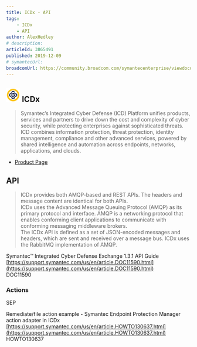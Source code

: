 ```yaml
---
title: ICDx - API
tags:
    - ICDx
    - API
author: AlexHedley
# description: 
articleId: 3865491
published: 2019-12-09
# symantecUrl:
broadcomUrl: https://community.broadcom.com/symantecenterprise/viewdocument/icdx-api?CommunityKey=b3175e2c-b99e-479f-ae6b-010f3cb2c8e9&tab=librarydocuments
---
```


## ![ICDx Logo](images\ICDx-logo-small.png) ICDx

> Symantec’s Integrated Cyber Defense (ICD) Platform unifies products, services and partners to drive down the cost and complexity of cyber security, while protecting enterprises against sophisticated threats. ICD combines information protection, threat protection, identity management, compliance and other advanced services, powered by shared intelligence and automation across endpoints, networks, applications, and clouds.

- [Product Page](https://www.symantec.com/theme/integrated-cyber-defense)

## API

> ICDx provides both AMQP-based and REST APIs. The headers and message content are identical for both APIs.  
> 	ICDx uses the Advanced Message Queuing Protocol (AMQP) as its primary protocol and interface. AMQP is a networking protocol that enables conforming client applications to communicate with conforming messaging middleware brokers.  
> 	The ICDx API is defined as a set of JSON-encoded messages and headers, which are sent and received over a message bus. ICDx uses the RabbitMQ implementation of AMQP.

Symantec™ Integrated Cyber Defense Exchange 1.3.1 API Guide  
[https://support.symantec.com/us/en/article.DOC11590.html](https://support.symantec.com/us/en/article.DOC11590.html)  
DOC11590

### Actions
  
SEP
  
Remediate/file action example - Symantec Endpoint Protection Manager action adapter in ICDx  
[https://support.symantec.com/us/en/article.HOWTO130637.html](https://support.symantec.com/us/en/article.HOWTO130637.html)  
HOWTO130637

